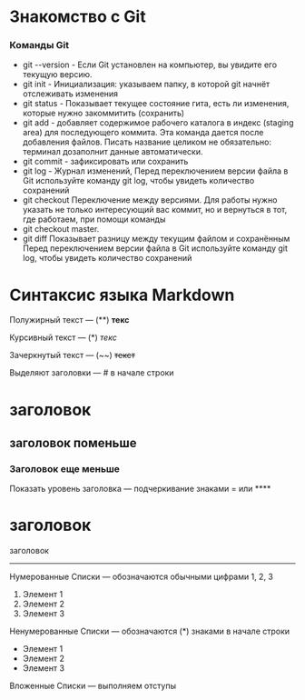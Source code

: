 # Знакомство с Git
### Команды Git
* git --version - Если Git установлен на компьютер, вы увидите его текущую версию.
* git init      - Инициализация: указываем папку, в которой git начнёт отслеживать изменения
* git status    - Показывает текущее состояние гита, есть ли изменения, которые нужно закоммитить (сохранить)
* git add       - добавляет содержимое рабочего каталога в индекс (staging area) для последующего коммита. Эта команда дается после добавления файлов. Писать название целиком не обязательно: терминал дозаполнит данные автоматически.
* git commit    - зафиксировать или сохранить
* git log       - Журнал изменений, Перед переключением версии файла в Git используйте команду git log, чтобы увидеть количество сохранений
* git checkout Переключение между версиями. Для работы нужно указать не только интересующий вас коммит, но и вернуться в тот, где работаем, при помощи команды
* git checkout master.
* git diff  Показывает разницу между текущим файлом и сохранённым Перед переключением версии файла в Git используйте команду git log, чтобы увидеть количество сохранений
 
 # Синтаксис языка Markdown

 Полужирный текст — (**) **текс**

 Курсивный текст — (*) *текс*

 Зачеркнутый текст — (~~) ~~текст~~

 Выделяют заголовки — # в начале строки 
 # заголовок 

 ## заголовок поменьше

 ### Заголовок еще меньше

Показать уровень заголовка — подчеркивание знаками = или ****

заголовок 
=========
заголовок 
*********

Нумерованные Списки — обозначаются обычными цифрами 1, 2, 3
1. Элемент 1
2. Элемент 2
3. Элемент 3

 Ненумерованные Списки — обозначаются (*) знаками в начале строки
* Элемент 1
* Элемент 2
* Элемент 3

 Вложенные Списки — выполняем отступы
